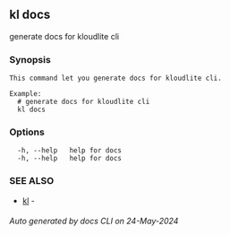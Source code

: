 ## kl docs

generate docs for kloudlite cli

### Synopsis

```
This command let you generate docs for kloudlite cli.

Example:
  # generate docs for kloudlite cli
  kl docs

```

### Options

```
  -h, --help   help for docs
  -h, --help   help for docs
```

### SEE ALSO

* [kl](kl.md)  - 

###### Auto generated by docs CLI on 24-May-2024
